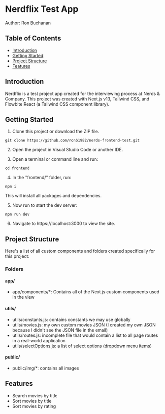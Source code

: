 # Nerdflix Test App
Author: Ron Buchanan

## Table of Contents

- [Introduction](#introduction)
- [Getting Started](#getting-started)
- [Project Structure](#project-structure)
- [Features](#features)

## Introduction

Nerdflix is a test project app created for the interviewing process at Nerds & Company. This project was created with Next.js v13, Tailwind CSS, and Flowbite React (a Tailwind CSS component library).

## Getting Started

1. Clone this project or download the ZIP file.

`git clone https://github.com/ronb1982/nerds-frontend-test.git`

2. Open the project in Visual Studio Code or another IDE.

3. Open a terminal or command line and run:

`cd frontend`

4. In the "frontend/" folder, run:

`npm i`

This will install all packages and dependencies.

5. Now run to start the dev server:

`npm run dev`

6. Navigate to https://localhost:3000 to view the site.

## Project Structure

Here's a list of all custom components and folders created specifically for this project:

### Folders
#### app/
- app/components/*: Contains all of the Next.js custom components used in the view

#### utils/
- utils/constants.js: contains constants we may use globally
- utils/movies.js: my own custom movies JSON (I created my own JSON because I didn't see the JSON file in the email)
- utils/routes.js: incomplete file that would contain a list to all page routes in a real-world application
- utils/selectOptions.js: a list of select options (dropdown menu items)

#### public/
- public/img/*: contains all images

## Features
- Search movies by title
- Sort movies by title
- Sort movies by rating